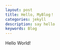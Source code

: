 ```yaml
---
layout: post
title: Hello, MyBlog！
categories: jekyll
description: say hello
keywords: Blog
---
```


Hello World!
